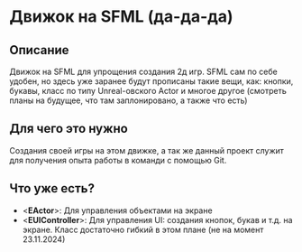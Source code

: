 # Движок на SFML (да-да-да)

## Описание

Движок на SFML для упрощения создания 2д игр. SFML сам по себе удобен, но здесь уже заранее будут прописаны такие вещи, как: кнопки, букавы, класс по типу Unreal-овского Actor и многое другое (смотреть планы на будущее, что там заплонировано, а также что есть)

## Для чего это нужно

Создания своей игры на этом движке, а так же данный проект служит для получения опыта работы в команди с помощью Git.

## Что уже есть?

- <**EActor**>: Для управления объектами на экране
- <**EUIController**>: Для управления UI: создания кнопок, букав и т.д. на экране. Класс достаточно гибкий в этом плане (не на момент 23.11.2024)